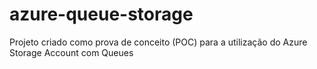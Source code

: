 # azure-queue-storage
Projeto criado como prova de conceito (POC) para a utilização do Azure Storage Account com Queues
